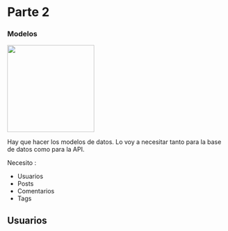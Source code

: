 # Parte 2
### Modelos

<img src="https://cdn.icon-icons.com/icons2/885/PNG/512/2nd_icon-icons.com_68916.png" width="200">

Hay que hacer los modelos de datos. Lo voy a necesitar tanto para la base de datos como para la API.

Necesito :

* Usuarios
* Posts
* Comentarios
* Tags

## Usuarios


